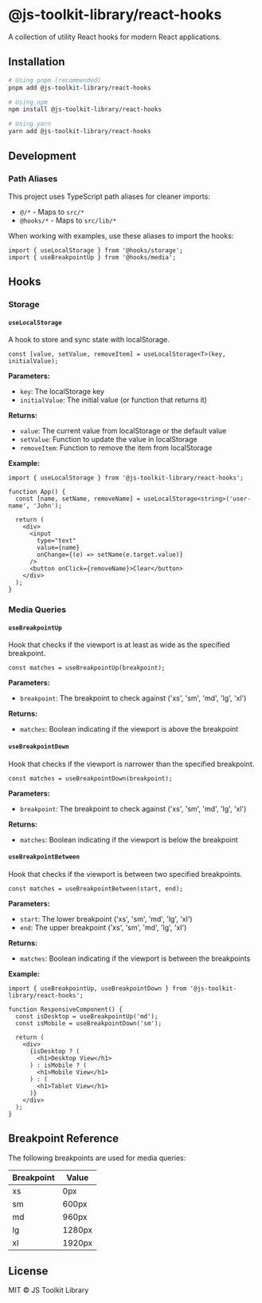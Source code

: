 # @js-toolkit-library/react-hooks

A collection of utility React hooks for modern React applications.

## Installation

```bash
# Using pnpm (recommended)
pnpm add @js-toolkit-library/react-hooks

# Using npm
npm install @js-toolkit-library/react-hooks

# Using yarn
yarn add @js-toolkit-library/react-hooks
```

## Development

### Path Aliases

This project uses TypeScript path aliases for cleaner imports:

- `@/*` - Maps to `src/*`
- `@hooks/*` - Maps to `src/lib/*`

When working with examples, use these aliases to import the hooks:

```tsx
import { useLocalStorage } from '@hooks/storage';
import { useBreakpointUp } from '@hooks/media';
```

## Hooks

### Storage

#### `useLocalStorage`

A hook to store and sync state with localStorage.

```tsx
const [value, setValue, removeItem] = useLocalStorage<T>(key, initialValue);
```

**Parameters:**

- `key`: The localStorage key
- `initialValue`: The initial value (or function that returns it)

**Returns:**

- `value`: The current value from localStorage or the default value
- `setValue`: Function to update the value in localStorage
- `removeItem`: Function to remove the item from localStorage

**Example:**

```tsx
import { useLocalStorage } from '@js-toolkit-library/react-hooks';

function App() {
  const [name, setName, removeName] = useLocalStorage<string>('user-name', 'John');

  return (
    <div>
      <input
        type="text"
        value={name}
        onChange={(e) => setName(e.target.value)}
      />
      <button onClick={removeName}>Clear</button>
    </div>
  );
}
```

### Media Queries

#### `useBreakpointUp`

Hook that checks if the viewport is at least as wide as the specified breakpoint.

```tsx
const matches = useBreakpointUp(breakpoint);
```

**Parameters:**

- `breakpoint`: The breakpoint to check against ('xs', 'sm', 'md', 'lg', 'xl')

**Returns:**

- `matches`: Boolean indicating if the viewport is above the breakpoint

#### `useBreakpointDown`

Hook that checks if the viewport is narrower than the specified breakpoint.

```tsx
const matches = useBreakpointDown(breakpoint);
```

**Parameters:**

- `breakpoint`: The breakpoint to check against ('xs', 'sm', 'md', 'lg', 'xl')

**Returns:**

- `matches`: Boolean indicating if the viewport is below the breakpoint

#### `useBreakpointBetween`

Hook that checks if the viewport is between two specified breakpoints.

```tsx
const matches = useBreakpointBetween(start, end);
```

**Parameters:**

- `start`: The lower breakpoint ('xs', 'sm', 'md', 'lg', 'xl')
- `end`: The upper breakpoint ('xs', 'sm', 'md', 'lg', 'xl')

**Returns:**

- `matches`: Boolean indicating if the viewport is between the breakpoints

**Example:**

```tsx
import { useBreakpointUp, useBreakpointDown } from '@js-toolkit-library/react-hooks';

function ResponsiveComponent() {
  const isDesktop = useBreakpointUp('md');
  const isMobile = useBreakpointDown('sm');

  return (
    <div>
      {isDesktop ? (
        <h1>Desktop View</h1>
      ) : isMobile ? (
        <h1>Mobile View</h1>
      ) : (
        <h1>Tablet View</h1>
      )}
    </div>
  );
}
```

## Breakpoint Reference

The following breakpoints are used for media queries:

| Breakpoint | Value |
|------------|-------|
| xs | 0px |
| sm | 600px |
| md | 960px |
| lg | 1280px |
| xl | 1920px |

## License

MIT © JS Toolkit Library
